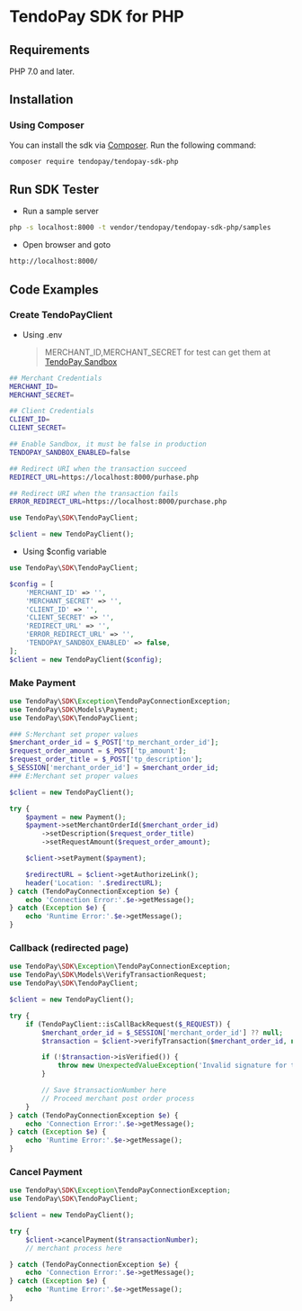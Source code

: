 # TendoPay SDK for PHP

## Requirements

PHP 7.0 and later.

## Installation

### Using Composer

You can install the sdk via [Composer](http://getcomposer.org/). Run the following command:

```bash
composer require tendopay/tendopay-sdk-php
```

## Run SDK Tester

- Run a sample server
```bash
php -s localhost:8000 -t vendor/tendopay/tendopay-sdk-php/samples
```

- Open browser and goto
```bash
http://localhost:8000/
```

## Code Examples

### Create TendoPayClient

- Using .env
  > MERCHANT_ID,MERCHANT_SECRET for test can get them at [TendoPay Sandbox](https://sandbox.tendopay.ph)
```bash
## Merchant Credentials
MERCHANT_ID=
MERCHANT_SECRET=

## Client Credentials
CLIENT_ID=
CLIENT_SECRET=

## Enable Sandbox, it must be false in production
TENDOPAY_SANDBOX_ENABLED=false

## Redirect URI when the transaction succeed
REDIRECT_URL=https://localhost:8000/purhase.php

## Redirect URI when the transaction fails
ERROR_REDIRECT_URL=https://localhost:8000/purchase.php
```

```php
use TendoPay\SDK\TendoPayClient;

$client = new TendoPayClient();
```

- Using $config variable
```php
use TendoPay\SDK\TendoPayClient;

$config = [
    'MERCHANT_ID' => '',
    'MERCHANT_SECRET' => '',
    'CLIENT_ID' => '',
    'CLIENT_SECRET' => '',
    'REDIRECT_URL' => '',
    'ERROR_REDIRECT_URL' => '',
    'TENDOPAY_SANDBOX_ENABLED' => false,
];
$client = new TendoPayClient($config);
```


### Make Payment

```php
use TendoPay\SDK\Exception\TendoPayConnectionException;
use TendoPay\SDK\Models\Payment;
use TendoPay\SDK\TendoPayClient;

### S:Merchant set proper values
$merchant_order_id = $_POST['tp_merchant_order_id'];
$request_order_amount = $_POST['tp_amount'];
$request_order_title = $_POST['tp_description'];
$_SESSION['merchant_order_id'] = $merchant_order_id;
### E:Merchant set proper values

$client = new TendoPayClient();

try {
    $payment = new Payment();
    $payment->setMerchantOrderId($merchant_order_id)
        ->setDescription($request_order_title)
        ->setRequestAmount($request_order_amount);

    $client->setPayment($payment);

    $redirectURL = $client->getAuthorizeLink();
    header('Location: '.$redirectURL);
} catch (TendoPayConnectionException $e) {
    echo 'Connection Error:'.$e->getMessage();
} catch (Exception $e) {
    echo 'Runtime Error:'.$e->getMessage();
}
```

### Callback (redirected page)
```php
use TendoPay\SDK\Exception\TendoPayConnectionException;
use TendoPay\SDK\Models\VerifyTransactionRequest;
use TendoPay\SDK\TendoPayClient;

$client = new TendoPayClient();

try {
    if (TendoPayClient::isCallBackRequest($_REQUEST)) {
        $merchant_order_id = $_SESSION['merchant_order_id'] ?? null;
        $transaction = $client->verifyTransaction($merchant_order_id, new VerifyTransactionRequest($_REQUEST));

        if (!$transaction->isVerified()) {
            throw new UnexpectedValueException('Invalid signature for the verification');
        }

        // Save $transactionNumber here
        // Proceed merchant post order process
    }
} catch (TendoPayConnectionException $e) {
    echo 'Connection Error:'.$e->getMessage();
} catch (Exception $e) {
    echo 'Runtime Error:'.$e->getMessage();
}
```

### Cancel Payment

```php
use TendoPay\SDK\Exception\TendoPayConnectionException;
use TendoPay\SDK\TendoPayClient;

$client = new TendoPayClient();

try {
    $client->cancelPayment($transactionNumber);
    // merchant process here

} catch (TendoPayConnectionException $e) {
    echo 'Connection Error:'.$e->getMessage();
} catch (Exception $e) {
    echo 'Runtime Error:'.$e->getMessage();
}
```
